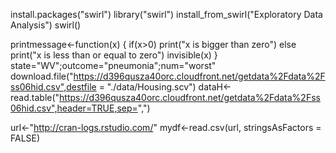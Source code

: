 install.packages("swirl")
library("swirl")
install_from_swirl("Exploratory Data Analysis")
swirl()

printmessage<-function(x) {
  if(x>0)
    print("x is bigger than zero")
  else
    print("x is less than or equal to zero")
  invisible(x)
}
state="WV";outcome="pneumonia";num="worst"
download.file("https://d396qusza40orc.cloudfront.net/getdata%2Fdata%2Fss06hid.csv",destfile = "./data/Housing.scv")
dataH<-read.table("https://d396qusza40orc.cloudfront.net/getdata%2Fdata%2Fss06hid.csv",header=TRUE,sep=",")

url<-"http://cran-logs.rstudio.com/"
mydf<-read.csv(url, stringsAsFactors = FALSE)
